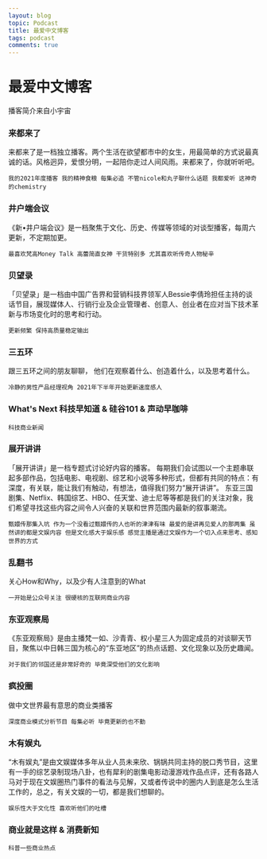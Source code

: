 ```yaml
---
layout: blog
topic: Podcast
title: 最爱中文博客
tags: podcast
comments: true
---
```


# 最爱中文博客

播客简介来自小宇宙

### 来都来了
来都来了是一档独立播客。两个生活在欲望都市中的女生，用最简单的方式说最真诚的话。风格迥异，爱恨分明，一起陪你走过人间风雨。来都来了，你就听听吧。

`我的2021年度播客 我的精神食粮 每集必追 不管nicole和丸子聊什么话题 我都爱听 这神奇的chemistry`

### 井户端会议
《新•井户端会议》是一档聚焦于文化、历史、传媒等领域的对谈型播客，每周六更新，不定期加更。

`最喜欢梵高Money Talk 高蕾简直女神 干货特别多 尤其喜欢听传奇人物秘辛`

### 贝望录
「贝望录」是一档由中国广告界和营销科技界领军人Bessie李倩玲担任主持的谈话节目，展现媒体人、行销行业及企业管理者、创意人、创业者在应对当下技术革新与市场变化时的思考和行动。

`更新频繁 保持高质量稳定输出`

### 三五环
跟三五环之间的朋友聊聊， 他们在观察着什么、创造着什么，以及思考着什么。 

`冷静的男性产品经理视角 2021年下半年开始更新速度感人`

### What's Next 科技早知道 & 硅谷101 & 声动早咖啡
`科技商业新闻`

### 展开讲讲
「展开讲讲」是一档专题式讨论好内容的播客。 每期我们会试图以一个主题串联起多部作品，包括电影、电视剧、综艺和小说等多种形式，但都有共同的特点：有深度，有关联，能让我们有触动，有想法，值得我们努力“展开讲讲”。 东亚三国剧集、Netflix、韩国综艺、HBO、任天堂、迪士尼等等都是我们的关注对象，我们希望寻找这些内容之间令人兴奋的关联和世界范围内最新的叙事潮流。

`甄嬛传那集入坑 作为一个没看过甄嬛传的人也听的津津有味 最爱的是讲再见爱人的那两集 虽然讲的都是文娱内容 但是文化感大于娱乐感 感觉主播是通过文娱作为一个切入点来思考、感知世界的方式`

### 乱翻书
关心How和Why，以及少有人注意到的What

`一开始是公众号关注 很硬核的互联网商业内容`

### 东亚观察局
《东亚观察局》是由主播梵一如、沙青青、权小星三人为固定成员的对谈聊天节目，聚焦以中日韩三国为核心的“东亚地区”的热点话题、文化现象以及历史趣闻。

`对于我们的邻国还是非常好奇的 毕竟深受他们的文化影响`

### 疯投圈
做中文世界最有意思的商业类播客

`深度商业模式分析节目 每集必听 毕竟更新的也不勤`

### 木有娱丸
“木有娱丸”是由文娱媒体多年从业人员未来欣、锅锅共同主持的脱口秀节目，这里有一手的综艺录制现场八卦，也有犀利的剧集电影动漫游戏作品点评，还有各路人马对于现在文娱圈热门事件的看法与见解，又或者传说中的圈内人到底是怎么生活工作的，总之，有关文娱的一切，都是我们想聊的。

`娱乐性大于文化性 喜欢听他们的吐槽`

### 商业就是这样 & 消费新知 

`科普一些商业热点`


